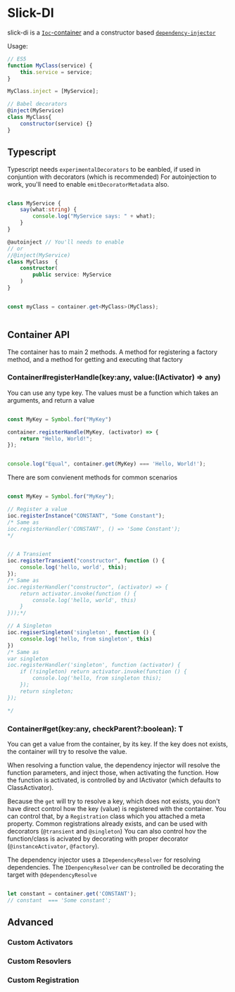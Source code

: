 # Slick-DI

slick-di is a [`Ioc`-container](https://en.wikipedia.org/wiki/Inversion_of_control) and a constructor based [`dependency-injector`](https://en.wikipedia.org/wiki/Dependency_injection)

Usage:

```javascript
// ES5
function MyClass(service) {
    this.service = service;
}

MyClass.inject = [MyService];

// Babel decorators
@inject(MyService)
class MyClass{
    constructor(service) {}
}

```
## Typescript

Typescript needs `experimentalDecorators` to be eanbled, if used in conjuntion with decorators (which is recommended)
For autoinjection to work, you'll need to enable `emitDecoratorMetadata` also. 

```typescript

class MyService {
    say(what:string) {
        console.log("MyService says: " + what);
    }
}

@autoinject // You'll needs to enable 
// or 
//@inject(MyService)
class MyClass  {
    constructor(
        public service: MyService
    )
}


const myClass = container.get<MyClass>(MyClass);



```


## Container API

The container has to main 2 methods. A method for registering a factory method, and a method for getting and executing that factory

### Container#registerHandle(key:any, value:(IActivator) => any)

You can use any type key. 
The values must be a function which takes an arguments, and return a value

```javascript

const MyKey = Symbol.for("MyKey")

container.registerHandle(MyKey, (activator) => {
    return "Hello, World!";
});


console.log("Equal", container.get(MyKey) === 'Hello, World!');
```

There are som convienent methods for common scenarios

```javascript

const MyKey = Symbol.for("MyKey");

// Register a value 
ioc.registerInstance("CONSTANT", "Some Constant");
/* Same as
ioc.registerHandler('CONSTANT', () => 'Some Constant');
*/


// A Transient 
ioc.registerTransient("constructor", function () {
    console.log('hello, world', this);
});
/* Same as
ioc.registerHandler("constructor", (activator) => { 
    return activator.invoke(function () {
        console.log('hello, world', this)
    }
}));*/

// A Singleton
ioc.regiserSingleton('singleton', function () {
    console.log('hello, from singleton', this)
})
/* Same as
var singleton
ioc.registerHandler('singleton', function (activator) {
    if (!singleton) return activator.invoke(function () {
        console.log('hello, from singleton this);
    });
    return singleton;
});

*/

```

### Container#get<T>(key:any, checkParent?:boolean): T 

You can get a value from the container, by its key.
If the key does not exists, the container will try to resolve the value.

When resolving a function value, the dependency injector will resolve the function parameters, and inject those, when activating the function. How the function is activated, is controlled by and IActivator (which defaults to ClassActivator). 

 Because the `get` will try to resolve a key, which does not exists, you don't have direct control how the key (value) is registered with the container. You can control that, by a `Registration` class which you attached a meta property.  Common registrations already exists, and can be used with decorators (`@transient` and `@singleton`)
 You can also control hov the function/class is acivated by decorating with proper decorator (`@instanceActivator`, `@factory`).

The dependency injector uses a `IDependencyResolver` for resolving dependencies.  The `IDenpencyResolver` can be controlled be decorating the target with `@dependencyResolve`



```javascript

let constant = container.get('CONSTANT');
// constant  === 'Some constant';

```




## Advanced


### Custom Activators


### Custom Resovlers


### Custom Registration